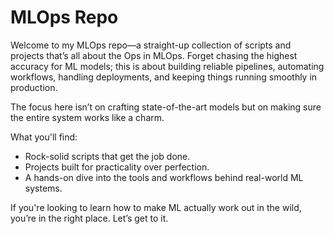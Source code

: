 # MLOps Repo  

Welcome to my MLOps repo—a straight-up collection of scripts and projects that’s all about the Ops in MLOps. Forget chasing the highest accuracy for ML models; this is about building reliable pipelines, automating workflows, handling deployments, and keeping things running smoothly in production.  

The focus here isn’t on crafting state-of-the-art models but on making sure the entire system works like a charm.  

What you'll find:  
- Rock-solid scripts that get the job done.  
- Projects built for practicality over perfection.  
- A hands-on dive into the tools and workflows behind real-world ML systems.  

If you're looking to learn how to make ML actually work out in the wild, you’re in the right place. Let’s get to it.  
